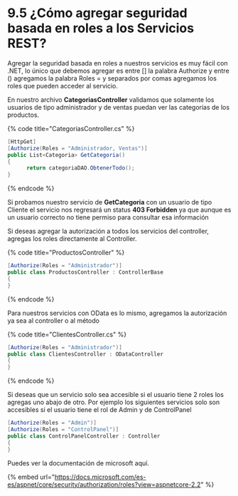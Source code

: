 # 9.5 ¿Cómo agregar seguridad basada en roles a los Servicios REST?

Agregar la seguridad basada en roles a nuestros servicios es muy fácil con .NET, lo único que debemos agregar es entre \[\] la palabra Authorize y entre \(\) agregamos la palabra Roles = y separados por comas agregamos los roles que pueden acceder al servicio.

En nuestro archivo **CategoriasController** validamos que solamente los usuarios de tipo administrador y de ventas puedan ver las categorías de los productos.

{% code title="CategoriasController.cs" %}
```csharp
[HttpGet]
[Authorize(Roles = "Administrador, Ventas")]
public List<Categoria> GetCategoria()
{
      return categoriaDAO.ObtenerTodo();
}
```
{% endcode %}

Si probamos nuestro servicio de **GetCategoria** con un usuario de tipo Cliente el servicio nos regresará un status **403 Forbidden** ya que aunque es un usuario correcto no tiene permiso para consultar esa información

Si deseas agregar la autorización a todos los servicios del controller, agregas los roles directamente al Controller. 

{% code title="ProductosController" %}
```csharp
[Authorize(Roles = "Administrador")]
public class ProductosController : ControllerBase
{
}
```
{% endcode %}

Para nuestros servicios con OData es lo mismo, agregamos la autorización ya sea al controller o al método

{% code title="ClientesController.cs" %}
```csharp
[Authorize(Roles = "Administrador")]
public class ClientesController : ODataController
{
}
```
{% endcode %}

Si deseas que un servicio solo sea accesible si el usuario tiene 2 roles los agregas uno abajo de otro. Por ejemplo los siguientes servicios solo son accesibles si el usuario tiene el rol de Admin y de ControlPanel

```csharp
[Authorize(Roles = "Admin")]
[Authorize(Roles = "ControlPanel")]
public class ControlPanelController : Controller
{
}
```

Puedes ver la documentación de microsoft aquí.

{% embed url="https://docs.microsoft.com/es-es/aspnet/core/security/authorization/roles?view=aspnetcore-2.2" %}

